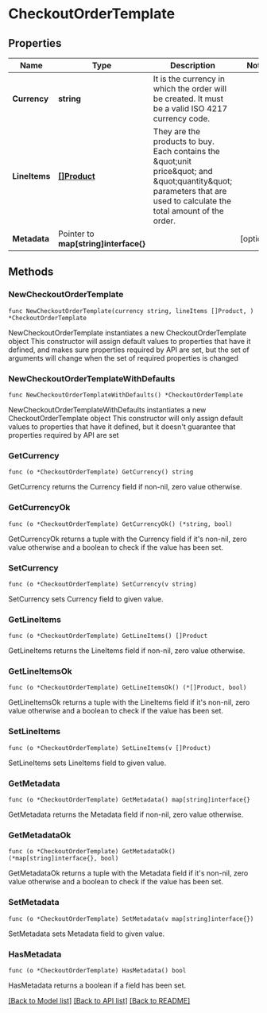 # CheckoutOrderTemplate

## Properties

Name | Type | Description | Notes
------------ | ------------- | ------------- | -------------
**Currency** | **string** | It is the currency in which the order will be created. It must be a valid ISO 4217 currency code. | 
**LineItems** | [**[]Product**](Product.md) | They are the products to buy. Each contains the \&quot;unit price\&quot; and \&quot;quantity\&quot; parameters that are used to calculate the total amount of the order. | 
**Metadata** | Pointer to **map[string]interface{}** |  | [optional] 

## Methods

### NewCheckoutOrderTemplate

`func NewCheckoutOrderTemplate(currency string, lineItems []Product, ) *CheckoutOrderTemplate`

NewCheckoutOrderTemplate instantiates a new CheckoutOrderTemplate object
This constructor will assign default values to properties that have it defined,
and makes sure properties required by API are set, but the set of arguments
will change when the set of required properties is changed

### NewCheckoutOrderTemplateWithDefaults

`func NewCheckoutOrderTemplateWithDefaults() *CheckoutOrderTemplate`

NewCheckoutOrderTemplateWithDefaults instantiates a new CheckoutOrderTemplate object
This constructor will only assign default values to properties that have it defined,
but it doesn't guarantee that properties required by API are set

### GetCurrency

`func (o *CheckoutOrderTemplate) GetCurrency() string`

GetCurrency returns the Currency field if non-nil, zero value otherwise.

### GetCurrencyOk

`func (o *CheckoutOrderTemplate) GetCurrencyOk() (*string, bool)`

GetCurrencyOk returns a tuple with the Currency field if it's non-nil, zero value otherwise
and a boolean to check if the value has been set.

### SetCurrency

`func (o *CheckoutOrderTemplate) SetCurrency(v string)`

SetCurrency sets Currency field to given value.


### GetLineItems

`func (o *CheckoutOrderTemplate) GetLineItems() []Product`

GetLineItems returns the LineItems field if non-nil, zero value otherwise.

### GetLineItemsOk

`func (o *CheckoutOrderTemplate) GetLineItemsOk() (*[]Product, bool)`

GetLineItemsOk returns a tuple with the LineItems field if it's non-nil, zero value otherwise
and a boolean to check if the value has been set.

### SetLineItems

`func (o *CheckoutOrderTemplate) SetLineItems(v []Product)`

SetLineItems sets LineItems field to given value.


### GetMetadata

`func (o *CheckoutOrderTemplate) GetMetadata() map[string]interface{}`

GetMetadata returns the Metadata field if non-nil, zero value otherwise.

### GetMetadataOk

`func (o *CheckoutOrderTemplate) GetMetadataOk() (*map[string]interface{}, bool)`

GetMetadataOk returns a tuple with the Metadata field if it's non-nil, zero value otherwise
and a boolean to check if the value has been set.

### SetMetadata

`func (o *CheckoutOrderTemplate) SetMetadata(v map[string]interface{})`

SetMetadata sets Metadata field to given value.

### HasMetadata

`func (o *CheckoutOrderTemplate) HasMetadata() bool`

HasMetadata returns a boolean if a field has been set.


[[Back to Model list]](../README.md#documentation-for-models) [[Back to API list]](../README.md#documentation-for-api-endpoints) [[Back to README]](../README.md)


